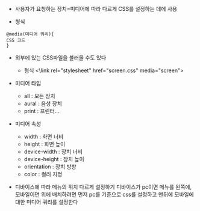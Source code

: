 - 사용자가 요청하는 장치=미디어에 따라 다르게 CSS를 설정하는 데에 사용

- 형식
```
@media(미디어 쿼리){
CSS 코드
}
```

- 외부에 있는 CSS파일을 불러올 수도 있다
	- 형식
		<\link rel="stylesheet" href="screen.css" media="screen">

- 미디어 타입
	- all : 모든 장치
	- aural : 음성 장치
	- print : 프린터...

- 미디어 속성
	- width : 화면 너비
	- height : 화면 높이
	- device-width : 장치 너비
	- device-height : 장치 높이
	- orientation : 장치 방향
	- color : 컬러 지정

- 디바이스에 따라 메뉴의 위치 다르게 설정하기
	디바이스가 pc이면 메뉴를 왼쪽에, 모바일이면 위에 배치하려면
	먼저 pc를 기준으로 css를 설정하고 맨뒤에 모바일에 대한 미디어 쿼리를 설정한다
